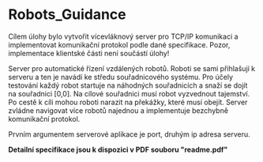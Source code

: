 # Robots_Guidance

Cílem úlohy bylo vytvořit vícevláknový server pro TCP/IP komunikaci a implementovat komunikační protokol podle dané specifikace. Pozor, implementace klientské části není součástí úlohy!

Server pro automatické řízení vzdálených robotů. Roboti se sami přihlašují k serveru a ten je navádí ke středu souřadnicového systému. Pro účely testování každý robot startuje na náhodných souřadnicích a snaží se dojít na souřadnici [0,0]. Na cílové souřadnici musí robot vyzvednout tajemství. Po cestě k cíli mohou roboti narazit na překážky, které musí obejít. Server zvládne navigovat více robotů najednou a implementuje bezchybně komunikační protokol.

Prvním argumentem serverové aplikace je port, druhým ip adresa serveru.

**Detailní specifikace jsou k dispozici v PDF souboru "readme.pdf"**
